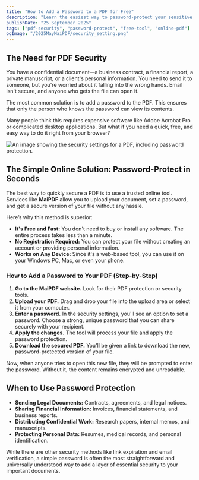 ```yaml
---
title: "How to Add a Password to a PDF for Free"
description: "Learn the easiest way to password-protect your sensitive PDF documents online for free. No software installation or registration required."
publishDate: "25 September 2025"
tags: ["pdf-security", "password-protect", "free-tool", "online-pdf"]
ogImage: "/2025MayMaiPDF/security_setting.png"
---
```


## The Need for PDF Security

You have a confidential document—a business contract, a financial report, a private manuscript, or a client's personal information. You need to send it to someone, but you're worried about it falling into the wrong hands. Email isn't secure, and anyone who gets the file can open it.

The most common solution is to add a password to the PDF. This ensures that only the person who knows the password can view its contents.

Many people think this requires expensive software like Adobe Acrobat Pro or complicated desktop applications. But what if you need a quick, free, and easy way to do it right from your browser?

![An image showing the security settings for a PDF, including password protection.](/2025MayMaiPDF/security_setting.png)

## The Simple Online Solution: Password-Protect in Seconds

The best way to quickly secure a PDF is to use a trusted online tool. Services like **MaiPDF** allow you to upload your document, set a password, and get a secure version of your file without any hassle.

Here’s why this method is superior:

*   **It's Free and Fast:** You don't need to buy or install any software. The entire process takes less than a minute.
*   **No Registration Required:** You can protect your file without creating an account or providing personal information.
*   **Works on Any Device:** Since it's a web-based tool, you can use it on your Windows PC, Mac, or even your phone.

### How to Add a Password to Your PDF (Step-by-Step)

1.  **Go to the MaiPDF website.** Look for their PDF protection or security tools.
2.  **Upload your PDF.** Drag and drop your file into the upload area or select it from your computer.
3.  **Enter a password.** In the security settings, you'll see an option to set a password. Choose a strong, unique password that you can share securely with your recipient.
4.  **Apply the changes.** The tool will process your file and apply the password protection.
5.  **Download the secured PDF.** You'll be given a link to download the new, password-protected version of your file.

Now, when anyone tries to open this new file, they will be prompted to enter the password. Without it, the content remains encrypted and unreadable.

## When to Use Password Protection

*   **Sending Legal Documents:** Contracts, agreements, and legal notices.
*   **Sharing Financial Information:** Invoices, financial statements, and business reports.
*   **Distributing Confidential Work:** Research papers, internal memos, and manuscripts.
*   **Protecting Personal Data:** Resumes, medical records, and personal identification.

While there are other security methods like link expiration and email verification, a simple password is often the most straightforward and universally understood way to add a layer of essential security to your important documents.
